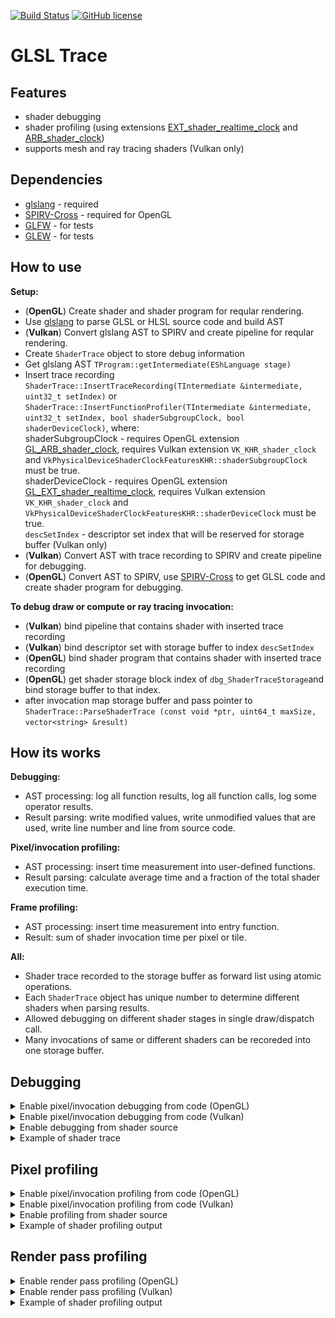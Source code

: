 [![Build Status](https://api.travis-ci.com/azhirnov/glsl_trace.svg?branch=master)](https://travis-ci.com/azhirnov/glsl_trace)
[![GitHub license](https://img.shields.io/github/license/azhirnov/glsl_trace.svg)](https://github.com/azhirnov/glsl_trace/blob/master/LICENSE)

# GLSL Trace

## Features
 * shader debugging
 * shader profiling (using extensions [EXT_shader_realtime_clock](https://github.com/KhronosGroup/GLSL/blob/master/extensions/ext/EXT_shader_realtime_clock.txt) and [ARB_shader_clock](https://www.khronos.org/registry/OpenGL/extensions/ARB/ARB_shader_clock.txt))
 * supports mesh and ray tracing shaders (Vulkan only)


## Dependencies
 * [glslang](https://github.com/KhronosGroup/glslang) - required
 * [SPIRV-Cross](https://github.com/KhronosGroup/SPIRV-Cross) - required for OpenGL
 * [GLFW](https://www.glfw.org/) - for tests
 * [GLEW](http://glew.sourceforge.net/) - for tests


## How to use
**Setup:**</br> 
 * (__OpenGL__) Create shader and shader program for reqular rendering.
 * Use [glslang](https://github.com/KhronosGroup/glslang) to parse GLSL or HLSL source code and build AST
 * (__Vulkan__) Convert glslang AST to SPIRV and create pipeline for reqular rendering.
 * Create `ShaderTrace` object to store debug information
 * Get glslang AST `TProgram::getIntermediate(EShLanguage stage)`
 * Insert trace recording `ShaderTrace::InsertTraceRecording(TIntermediate &intermediate, uint32_t setIndex)` or `ShaderTrace::InsertFunctionProfiler(TIntermediate &intermediate, uint32_t setIndex, bool shaderSubgroupClock, bool shaderDeviceClock)`, where:</br>
   shaderSubgroupClock - requires OpenGL extension [GL_ARB_shader_clock](https://www.khronos.org/registry/OpenGL/extensions/ARB/ARB_shader_clock.txt), requires Vulkan extension `VK_KHR_shader_clock` and `VkPhysicalDeviceShaderClockFeaturesKHR::shaderSubgroupClock` must be true.</br>
   shaderDeviceClock - requires OpenGL extension [GL_EXT_shader_realtime_clock](https://github.com/KhronosGroup/GLSL/blob/master/extensions/ext/GL_EXT_shader_realtime_clock.txt), requires Vulkan extension `VK_KHR_shader_clock` and `VkPhysicalDeviceShaderClockFeaturesKHR::shaderDeviceClock` must be true.</br>
   `descSetIndex` - descriptor set index that will be reserved for storage buffer (Vulkan only)</br>
 * (__Vulkan__) Convert AST with trace recording to SPIRV and create pipeline for debugging.
 * (__OpenGL__) Convert AST to SPIRV, use [SPIRV-Cross](https://github.com/KhronosGroup/SPIRV-Cross) to get GLSL code and create shader program for debugging.


**To debug draw or compute or ray tracing invocation:**</br> 
 
 * (__Vulkan__) bind pipeline that contains shader with inserted trace recording
 * (__Vulkan__) bind descriptor set with storage buffer to index `descSetIndex`
 * (__OpenGL__) bind shader program that contains shader with inserted trace recording
 * (__OpenGL__) get shader storage block index of `dbg_ShaderTraceStorage`and bind storage buffer to that index.
 * after invocation map storage buffer and pass pointer to `ShaderTrace::ParseShaderTrace (const void *ptr, uint64_t maxSize, vector<string> &result)`
 
 
## How its works
 **Debugging:**
 * AST processing: log all function results, log all function calls, log some operator results.
 * Result parsing: write modified values, write unmodified values that are used, write line number and line from source code.
 
 **Pixel/invocation profiling:**
 * AST processing: insert time measurement into user-defined functions.
 * Result parsing: calculate average time and a fraction of the total shader execution time.
 
 **Frame profiling:**
 * AST processing: insert time measurement into entry function.
 * Result: sum of shader invocation time per pixel or tile.
 
 **All:**
 * Shader trace recorded to the storage buffer as forward list using atomic operations.
 * Each `ShaderTrace` object has unique number to determine different shaders when parsing results.
 * Allowed debugging on different shader stages in single draw/dispatch call.
 * Many invocations of same or different shaders can be recoreded into one storage buffer.


## Debugging

<details>
<summary>Enable pixel/invocation debugging from code (OpenGL)</summary>
   
```cpp
// use glslang to compile shader from source
// for full source code see 'CreateShader()' in 'tests/OpenGL/ShaderCompiler.cpp'
glslang::TProgram  program;
...

// after program compilation get AST
TIntermediate*  intermediate = program.getIntermediate( ... );

// insert trace recording into glslang AST
ShaderTrace  shaderTrace;
shaderTrace.InsertTraceRecording( *intermediate, /*unused*/0 );

// Parts of shader source code will be inserted into shader trace results
shaderTrace.SetSource( ... );

// add included source files if used '#include' directive
shaderTrace.IncludeSource( ... );

// convert AST to SPIRV binary
glslang::GlslangToSpv( *intermediate, spirvData, ... );

// use SPIRV-Cross to convert SPIRV binary into GLSL code
spirv_cross::CompilerGLSL  compiler {spirvData.data(), spirvData.size()};
string  shaderSrc = compiler.compile();

// create shaders and program
...

// create buffer for shader output
uint32_t bufferSize = 4u << 20;
glGenBuffers( 1, &dbgBuffer );
glBindBuffer( GL_SHADER_STORAGE_BUFFER, dbgBuffer );
glBufferStorage( GL_SHADER_STORAGE_BUFFER, bufferSize, nullptr, GL_MAP_READ_BIT | GL_DYNAMIC_STORAGE_BIT );

// bind buffer to shader
GLuint	sb_index = glGetProgramResourceIndex( program, GL_SHADER_STORAGE_BLOCK, "dbg_ShaderTraceStorage" );
glShaderStorageBlockBinding( program, sb_index, /*binding*/0 );
glBindBufferBase( GL_SHADER_STORAGE_BUFFER, /*binding*/0, dbgBuffer );
		
// clear buffer
uint32_t  zero = 0;
glClearBufferData( GL_SHADER_STORAGE_BUFFER, GL_R32UI, GL_RED_INTEGER, GL_UNSIGNED_INT, &zero );

// set pixel which you need to debug (2 components)
// record if {pixel_x, pixel_y} == floor(gl_FragCoord.xy)
uint32_t  data[] = { pixel_x, pixel_y };
glBufferSubData( GL_SHADER_STORAGE_BUFFER, 0, sizeof(data), data );

// draw
...

// ... or which compute invocation or ray tracing launch (3 components)
// record if {thread_x, thread_y, thread_z} == gl_GlobalInvocationID
// record if {thread_x, thread_y, thread_z} == gl_LaunchID
uint32_t  data[] = { thread_x, thread_y, thread_z };
glBufferSubData( GL_SHADER_STORAGE_BUFFER, 0, sizeof(data), data );

// dispatch or trace
...

// read buffer data
void* ptr = glMapBuffer( GL_SHADER_STORAGE_BUFFER, GL_READ_ONLY );

// get shader trace as a string
vector<string>  result;
shaderTrace.ParseShaderTrace( ptr, bufferSize, result );
```
</details>
<details>
<summary>Enable pixel/invocation debugging from code (Vulkan)</summary>
   
```cpp
// use glslang to compile shader from source
// for full source code see 'Device::_Compile()' in 'tests/Vulkan/Device.cpp' 
glslang::TProgram  program;
...

// after program compilation get AST
TIntermediate*  intermediate = program.getIntermediate( ... );

// insert trace recording into glslang AST
// descSetIndex - any free descriptor set index
ShaderTrace  shaderTrace;
shaderTrace.InsertTraceRecording( *intermediate, descSetIndex );

// Parts of shader source code will be inserted into shader trace results
shaderTrace.SetSource( ... );

// add included source files if used '#include' directive
shaderTrace.IncludeSource( ... );

// convert AST to SPIRV binary
glslang::GlslangToSpv( *intermediate, spirvData, ... );
	
// create pipeline
...

// create buffer for shader output
VkBufferCreateInfo	info = {};
info.sType  = VK_STRUCTURE_TYPE_BUFFER_CREATE_INFO;
info.size   = 4u << 20;
info.usage  = VK_BUFFER_USAGE_TRANSFER_SRC_BIT | VK_BUFFER_USAGE_TRANSFER_DST_BIT | VK_BUFFER_USAGE_STORAGE_BUFFER_BIT;
vkCreateBuffer( device, &info, nullptr, &debugOutputBuffer );

info.usage  = VK_BUFFER_USAGE_TRANSFER_DST_BIT;
vkCreateBuffer( device, &info, nullptr, &stagingBuffer );

// bind descriptor set with 'debugOutputBuffer'
vkCmdBindDescriptorSets( cmdBuffer, VK_PIPELINE_BIND_POINT_GRAPHICS, ppln_layout, descSetIndex, 1, &dbg_desc_set, 0, nullptr );
	
// set pixel which you need to debug (2 components)
// record if {pixel_x, pixel_y} == floor(gl_FragCoord.xy)
uint32_t  data[] = { pixel_x, pixel_y };
vkCmdUpdateBuffer( cmdBuffer, debugOutputBuffer, 0, sizeof(data), data );
vkCmdFillBuffer( cmdBuffer, debugOutputBuffer, sizeof(data), VK_WHOLE_SIZE, 0 );

// draw
...

// ... or which compute invocation or ray tracing launch (3 components)
// record if {thread_x, thread_y, thread_z} == gl_GlobalInvocationID
// record if {thread_x, thread_y, thread_z} == gl_LaunchID
uint32_t  data[] = { thread_x, thread_y, thread_z };
vkCmdUpdateBuffer( cmdBuffer, debugOutputBuffer, 0, sizeof(data), data );
vkCmdFillBuffer( cmdBuffer, debugOutputBuffer, sizeof(data), VK_WHOLE_SIZE, 0 );

// dispatch or trace
...

// copy buffer data to staging buffer and map
...
void* ptr;
vkMapMemory( device, stagingBuffer, 0, info.size, 0, &ptr );

// get shader trace as a string
vector<string>  result;
shaderTrace.ParseShaderTrace( ptr, info.size, result );
```
</details>

<details>
<summary>Enable debugging from shader source</summary>

```cpp
// empty function will be replaced during shader compilation
void dbg_EnableTraceRecording (bool b) {}

void main ()
{
    bool condition = ...
        
    // if 'condition' is true then trace recording will start here
    dbg_EnableTraceRecording( condition );
    ...
}
```

Pause trace recording
```cpp
// empty functions will be replaced during shader compilation
void dbg_EnableTraceRecording (bool b) {}
void dbg_PauseTraceRecording (bool b) {}

void main ()
{
    bool condition = ...
    
    // if 'condition' is true then trace recording will start here
    dbg_EnableTraceRecording( condition );
    ...
	
	// pause
	dbg_PauseTraceRecording( true );
	
	// trace will not be recorded
	...
	
	// resume
	dbg_PauseTraceRecording( false );
	...
}
```
</details>

<details>
<summary>Example of shader trace</summary>

```cpp
//> gl_GlobalInvocationID: uint3 {8, 8, 0}
//> gl_LocalInvocationID: uint3 {0, 0, 0}
//> gl_WorkGroupID: uint3 {1, 1, 0}
no source

//> index: uint {136}
//  gl_GlobalInvocationID: uint3 {8, 8, 0}
11. index = gl_GlobalInvocationID.x + gl_GlobalInvocationID.y * gl_NumWorkGroups.x * gl_WorkGroupSize.x;

//> size: uint {256}
12. size = gl_NumWorkGroups.x * gl_NumWorkGroups.y * gl_WorkGroupSize.x * gl_WorkGroupSize.y;

//> value: float {0.506611}
//  index: uint {136}
//  size: uint {256}
13. value = sin( float(index) / size );

//> imageStore(): void
//  gl_GlobalInvocationID: uint3 {8, 8, 0}
//  value: float {0.506611}
14.     imageStore( un_OutImage, ivec2(gl_GlobalInvocationID.xy), vec4(value) );
```
The `//>` symbol marks the modified variable or function result.
</details>


## Pixel profiling

<details>
<summary>Enable pixel/invocation profiling from code (OpenGL)</summary>
   
```cpp
// use glslang to compile shader from source
// for full source code see 'CreateShader()' in 'tests/OpenGL/ShaderCompiler.cpp'
glslang::TProgram  program;
...

// after program compilation get AST
TIntermediate*  intermediate = program.getIntermediate( ... );

// insert profiling code into glslang AST
ShaderTrace  shaderTrace;
shaderTrace.InsertFunctionProfiler( *intermediate, /*unused*/0, true, true ); // TODO: check extensions

// convert AST to SPIRV binary
glslang::GlslangToSpv( *intermediate, spirvData, ... );

// use SPIRV-Cross to convert SPIRV binary into GLSL code
spirv_cross::CompilerGLSL  compiler {spirvData.data(), spirvData.size()};
string  shaderSrc = compiler.compile();

// create shaders and program
...

// create buffer for shader output
uint32_t bufferSize = 4u << 20;
glGenBuffers( 1, &dbgBuffer );
glBindBuffer( GL_SHADER_STORAGE_BUFFER, dbgBuffer );
glBufferStorage( GL_SHADER_STORAGE_BUFFER, bufferSize, nullptr, GL_MAP_READ_BIT | GL_DYNAMIC_STORAGE_BIT );

// bind buffer to shader
GLuint	sb_index = glGetProgramResourceIndex( program, GL_SHADER_STORAGE_BLOCK, "dbg_ShaderTraceStorage" );
glShaderStorageBlockBinding( program, sb_index, /*binding*/0 );
glBindBufferBase( GL_SHADER_STORAGE_BUFFER, /*binding*/0, dbgBuffer );

// clear buffer
uint32_t  zero = 0;
glClearBufferData( GL_SHADER_STORAGE_BUFFER, GL_R32UI, GL_RED_INTEGER, GL_UNSIGNED_INT, &zero );

// set pixel which you need to profile (2 components)
// record if {pixel_x, pixel_y} == floor(gl_FragCoord.xy)
uint32_t  data[] = { pixel_x, pixel_y };
glBufferSubData( GL_SHADER_STORAGE_BUFFER, 0, sizeof(data), data );

// draw
...

// ... or which compute invocation or ray tracing launch (3 components)
// record if {thread_x, thread_y, thread_z} == gl_GlobalInvocationID
// record if {thread_x, thread_y, thread_z} == gl_LaunchID
uint32_t  data[] = { thread_x, thread_y, thread_z };
glBufferSubData( GL_SHADER_STORAGE_BUFFER, 0, sizeof(data), data );

// dispatch or trace
...

// read buffer data
void* ptr = glMapBuffer( GL_SHADER_STORAGE_BUFFER, GL_READ_ONLY );

// get profiling info as a string
vector<string>  result;
shaderTrace.ParseShaderTrace( ptr, bufferSize, result );
```
</details>
<details>
<summary>Enable pixel/invocation profiling from code (Vulkan)</summary>
   
```cpp
// get shader clock extension features
VkPhysicalDeviceShaderClockFeaturesKHR	shaderClockFeat;
...

// use glslang to compile shader from source
// for full source code see 'Device::_Compile()' in 'tests/Vulkan/Device.cpp'  
glslang::TProgram  program;
...

// after program compilation get AST
TIntermediate*  intermediate = program.getIntermediate( ... );
	
// insert profiling code into glslang AST
// descSetIndex - any free descriptor set index
ShaderTrace  shaderTrace;
shaderTrace.InsertFunctionProfiler( *intermediate, descSetIndex, shaderClockFeat.shaderSubgroupClock, shaderClockFeat.shaderDeviceClock );

// convert AST to SPIRV binary
glslang::GlslangToSpv( *intermediate, spirvData, ... );
	
// create pipeline
...

// create buffer for shader output
VkBufferCreateInfo	info = {};
info.sType  = VK_STRUCTURE_TYPE_BUFFER_CREATE_INFO;
info.size   = 4u << 20;
info.usage  = VK_BUFFER_USAGE_TRANSFER_SRC_BIT | VK_BUFFER_USAGE_TRANSFER_DST_BIT | VK_BUFFER_USAGE_STORAGE_BUFFER_BIT;
vkCreateBuffer( device, &info, nullptr, &debugOutputBuffer );

info.usage  = VK_BUFFER_USAGE_TRANSFER_DST_BIT;
vkCreateBuffer( device, &info, nullptr, &stagingBuffer );

// bind descriptor set with 'debugOutputBuffer'
vkCmdBindDescriptorSets( cmdBuffer, VK_PIPELINE_BIND_POINT_GRAPHICS, ppln_layout, descSetIndex, 1, &dbg_desc_set, 0, nullptr );

// set pixel which you need to debug (2 components)
// record if {pixel_x, pixel_y} == floor(gl_FragCoord.xy)
uint32_t  data[] = { pixel_x, pixel_y };
vkCmdUpdateBuffer( cmdBuffer, debugOutputBuffer, 0, sizeof(data), data );
vkCmdFillBuffer( cmdBuffer, debugOutputBuffer, sizeof(data), VK_WHOLE_SIZE, 0 );

// draw
...

// ... or which compute invocation or ray tracing launch (3 components)
// record if {thread_x, thread_y, thread_z} == gl_GlobalInvocationID
// record if {thread_x, thread_y, thread_z} == gl_LaunchID
uint32_t  data[] = { thread_x, thread_y, thread_z };
vkCmdUpdateBuffer( cmdBuffer, debugOutputBuffer, 0, sizeof(data), data );
vkCmdFillBuffer( cmdBuffer, debugOutputBuffer, sizeof(data), VK_WHOLE_SIZE, 0 );

// dispatch or trace
...

// copy buffer data to staging buffer and map
...
void* ptr;
vkMapMemory( device, stagingBuffer, 0, info.size, 0, &ptr );

// get profiling info as a string
vector<string>  result;
shaderTrace.ParseShaderTrace( ptr, info.size, result );
```
</details>

<details>
<summary>Enable profiling from shader source</summary>
   
```cpp
// empty function will be replaced during shader compilation
void dbg_EnableProfiling (bool b) {}
    
void main ()
{
    bool condition = ...
        
    // if condition is true then profiling will start here
    dbg_EnableProfiling( condition );
    ...
}
```
</details>

<details>
<summary>Example of shader profiling output</summary>

```cpp
//> gl_GlobalInvocationID: uint3 {512, 512, 0}
//> gl_LocalInvocationID: uint3 {0, 0, 0}
//> gl_WorkGroupID: uint3 {64, 64, 0}
no source

// subgroup total: 100.00%,  avr: 100.00%,  (95108.00)
// device   total: 100.00%,  avr: 100.00%,  (2452.00)
// invocations:    1
106. void main ()

// subgroup total: 89.57%,  avr: 89.57%,  (85192.00)
// device   total: 89.56%,  avr: 89.56%,  (2196.00)
// invocations:    1
29. float FBM (in float3 coord)

// subgroup total: 84.67%,  avr: 12.10%,  (11504.57)
// device   total: 84.18%,  avr: 12.03%,  (294.86)
// invocations:    7
56. float GradientNoise (const float3 pos)

// subgroup total: 45.15%,  avr: 0.81%,  (766.86)
// device   total: 44.54%,  avr: 0.80%,  (19.50)
// invocations:    56
72. float3 DHash33 (const float3 p)
```
</details>


## Render pass profiling

<details>
<summary>Enable render pass profiling (OpenGL)</summary>
   
```cpp
// use glslang to compile shader from source
// for full source code see 'CreateShader()' in 'tests/OpenGL/ShaderCompiler.cpp'
glslang::TProgram  program;
...

// after program compilation get AST
TIntermediate*  intermediate = program.getIntermediate( ... );

// insert profiling code into glslang AST
ShaderTrace  shaderTrace;
shaderTrace.InsertFunctionProfiler( *intermediate, /*unused*/0, true, true ); // TODO: check extensions

// convert AST to SPIRV binary
glslang::GlslangToSpv( *intermediate, spirvData, ... );

// use SPIRV-Cross to convert SPIRV binary into GLSL code
spirv_cross::CompilerGLSL  compiler {spirvData.data(), spirvData.size()};
string  shaderSrc = compiler.compile();

// create shaders and program
...

// create buffer for shader output
// image_width, image_height - size of render target
uint32_t bufferSize = 16 + (image_width * image_height * 8);
glGenBuffers( 1, &dbgBuffer );
glBindBuffer( GL_SHADER_STORAGE_BUFFER, dbgBuffer );
glBufferStorage( GL_SHADER_STORAGE_BUFFER, bufferSize, nullptr, GL_MAP_READ_BIT | GL_DYNAMIC_STORAGE_BIT );

// bind buffer to shader
GLuint	sb_index = glGetProgramResourceIndex( program, GL_SHADER_STORAGE_BLOCK, "dbg_ShaderTraceStorage" );
glShaderStorageBlockBinding( program, sb_index, /*binding*/0 );
glBindBufferBase( GL_SHADER_STORAGE_BUFFER, /*binding*/0, dbgBuffer );

// clear buffer
uint32_t  zero = 0;
glClearBufferData( GL_SHADER_STORAGE_BUFFER, GL_R32UI, GL_RED_INTEGER, GL_UNSIGNED_INT, &zero );

// set 'scale' and 'dimension'
uint32_t  data[] = { std::bit_cast<uint32_t>(1.0f), std::bit_cast<uint32_t>(1.0f), image_width, image_height };
glBufferSubData( GL_SHADER_STORAGE_BUFFER, 0, sizeof(data), data );

// set of draw or dispatch or trace
...

// read buffer data
uint64_t* bufferData = static_cast<uint64_t*>( glMapBuffer( GL_SHADER_STORAGE_BUFFER, GL_READ_ONLY )) + 2;

for (uint32_t y = 0; y < image_height; ++y)
for (uint32_t x = 0; x < image_width; ++x)
{
	uint64_t  pixel_time = bufferData[x + y * image_width];
	
	// process results
	...
}
```
</details>
<details>
<summary>Enable render pass profiling (Vulkan)</summary>
   
```cpp
// check shader clock extension
VkPhysicalDeviceShaderClockFeaturesKHR	shaderClockFeat;
...
if ( !shaderClockFeat.shaderDeviceClock )
	return; // not supported

// use glslang to compile shader from source
// for full source code see 'Device::_Compile()' in 'tests/Vulkan/Device.cpp'  
glslang::TProgram  program;
...

// after program compilation get AST
TIntermediate*  intermediate = program.getIntermediate( ... );
	
// insert profiling code into glslang AST
// descSetIndex - any free descriptor set index
ShaderTrace  shaderTrace;
shaderTrace.InsertShaderClockMap( *intermediate, descSetIndex );

// convert AST to SPIRV binary
glslang::GlslangToSpv( *intermediate, spirvData, ... );
	
// create pipeline
...

// create buffer for shader output
// image_width, image_height - size of render target
VkBufferCreateInfo	info = {};
info.sType  = VK_STRUCTURE_TYPE_BUFFER_CREATE_INFO;
info.size   = 16 + (image_width * image_height * 8);
info.usage  = VK_BUFFER_USAGE_TRANSFER_SRC_BIT | VK_BUFFER_USAGE_TRANSFER_DST_BIT | VK_BUFFER_USAGE_STORAGE_BUFFER_BIT;
vkCreateBuffer( device, &info, nullptr, &debugOutputBuffer );

info.usage  = VK_BUFFER_USAGE_TRANSFER_DST_BIT;
vkCreateBuffer( device, &info, nullptr, &stagingBuffer );

// bind descriptor set with 'debugOutputBuffer'
vkCmdBindDescriptorSets( cmdBuffer, VK_PIPELINE_BIND_POINT_GRAPHICS, ppln_layout, descSetIndex, 1, &dbg_desc_set, 0, nullptr );

// set 'scale' and 'dimension'
uint32_t  data[] = { std::bit_cast<uint32_t>(1.0f), std::bit_cast<uint32_t>(1.0f), image_width, image_height };
vkCmdUpdateBuffer( cmdBuffer, debugOutputBuffer, 0, sizeof(data), data );
vkCmdFillBuffer( cmdBuffer, debugOutputBuffer, sizeof(data), VK_WHOLE_SIZE, 0 );

// set of draw or dispatch or trace
...

// copy buffer data to staging buffer and map
...
void* ptr;
vkMapMemory( device, stagingBuffer, 0, info.size, 0, &ptr );
uint64_t* bufferData = static_cast<uint64_t*>( ptr ) + 2;

for (uint32_t y = 0; y < image_height; ++y)
for (uint32_t x = 0; x < image_width; ++x)
{
	uint64_t  pixel_time = bufferData[x + y * image_width];
	
	// process results
	...
}
```
</details>

<details>
<summary>Example of shader profiling output</summary>
	
![image](ShaderClockMap.jpg)

</details>
